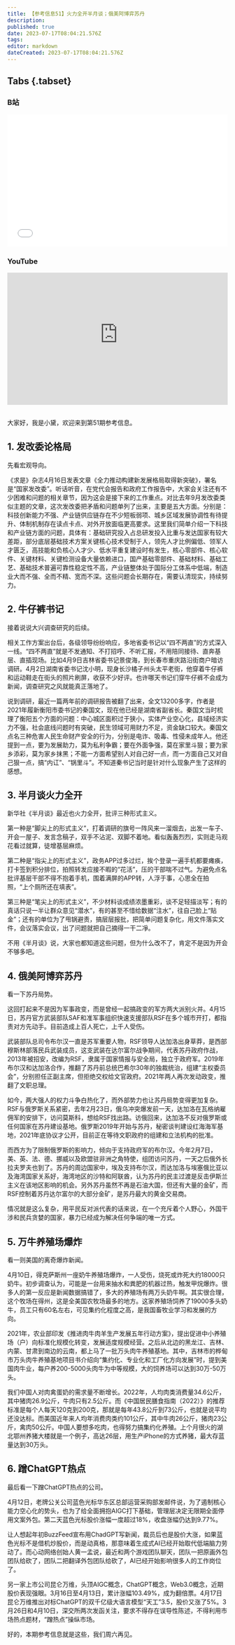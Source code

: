```yaml
---
title: 【参考信息51】火力全开半月谈；俄美阿博弈苏丹
description: 
published: true
date: 2023-07-17T08:04:21.576Z
tags: 
editor: markdown
dateCreated: 2023-07-17T08:04:21.576Z
---
```


## Tabs {.tabset}
### B站
<div style="position: relative; padding: 30% 45%;">
<iframe style="position: absolute; width: 100%; height: 100%; left: 0; top: 0;" src="//player.bilibili.com/player.html?&bvid=BV号&page=1&as_wide=1&high_quality=1&danmaku=1&autoplay=0" scrolling="no" border="0" frameborder="no" framespacing="0" allowfullscreen="true"></iframe>
</div>

### YouTube
<div style="position: relative; padding: 30% 45%;">
<iframe style="position: absolute; top: 0; left: 0; width: 100%; height: 100%;" src="https://www.youtube-nocookie.com/embed/YouTubeVID" title="YouTube video player" frameborder="0" allow="accelerometer; autoplay; clipboard-write; encrypted-media; gyroscope; picture-in-picture" allowfullscreen></iframe>
</div>

## 

大家好，我是小黛，欢迎来到第51期参考信息。

## 1. 发改委论格局

先看宏观导向。

《求是》杂志4月16日发表文章《全力推动构建新发展格局取得新突破》，署名是“国家发改委”。听话听音，在党代会报告和政府工作报告中，大家会关注还有不少困难和问题的相关章节，因为这会是接下来的工作重点。对比去年9月发改委类似主题的文章，这次发改委把矛盾和问题单列了出来，主要是五大方面。分别是：科技创新能力不强、产业链供应链存在不少短板弱项、城乡区域发展协调性有待提升、体制机制存在读点卡点、对外开放面临更高要求。这里我们简单介绍一下科技和产业链方面的问题，具体有：基础研究投入占总研发投入比重与发达国家有较大差距，部分底层基础技术方案关键核心技术受制于人，领先人才比例偏低、领军人才匮乏，高技能和负核心人才少、低水平重复建设时有发生，核心零部件、核心软件、关键材料、关键检测设备大量依赖进口，国产基础零部件、基础材料、基础工艺、基础技术普遍可靠性稳定性不高，产业链整体处于国际分工体系中低端，制造业大而不强、全而不精、宽而不深。这些问题会长期存在，需要认清现实，持续努力。

## 2. 牛仔裤书记

接着说说大兴调查研究的后续。

相关工作方案出台后，各级领导纷纷响应，多地省委书记以“四不两直”的方式深入一线。“四不两直”就是不发通知、不打招呼、不听汇报，不用陪同接待、直奔基层、直插现场。比如4月9日吉林省委书记景俊海，到长春市重庆路沿街商户暗访调研。4月2日湖南省委书记沈小明，现身长沙橘子州头太平老街，他穿着牛仔裤和运动鞋走在街头的照片刷屏，收获不少好评。也许哪天书记们穿牛仔裤不会成为新闻，调查研究之风就能真正落地了。

说到调研，最近一篇两年前的调研报告被翻了出来，全文13200多字，作者是2021年履新衡阳市委书记的秦国文，现在他已经是湖南省副省长。秦国文当时梳理了衡阳五个方面的问题：中心城区面积过于狭小，实体产业空心化，县域经济实力不强，社会底线问题时有突破，民生领域可用财力不足，资金缺口较大。秦国文点名三种危害人民生命财产安全的行为，分别是电诈、吸毒、性侵未成年人。他还提到一点，要为发展助力，莫为私利争霸；要在外面争强，莫在家里斗狠；要为家乡添彩，莫为家乡抹黑；不能一方面希望别人对自己好一点，而一方面自己又对自己狠一点，搞“内讧”、“锅里斗”。不知道秦书记当时是针对什么现象产生了这样的感想。

## 3. 半月谈火力全开

新华社《半月谈》最近也火力全开，批评三种形式主义。

第一种是“脚尖上的形式主义”，打着调研的旗号一阵风来一溜烟去，出发一车子、开会一屋子、发言念稿子，双手不沾泥、双脚不着地。看似轰轰烈烈，实则走马观花看过就算，徒增基层麻烦。

第二种是“指尖上的形式主义”，政务APP过多过烂，挨个登录一遍手机都要瘫痪，打卡签到积分排位，拍照转发应接不暇的“花活”，压的干部喘不过气。为避免点名批评基层干部不得不抱着手机，围着满屏的APP转，人浮于事，心思全在拍照，“上个厕所还在填表”。

第三种是“笔尖上的形式主义”，不少材料谈成绩浓墨重彩，谈不足轻描淡写；有的真话只说一半让群众意见“潜水”，有的甚至不惜给数据“注水”，往自己脸上“贴金”；还有的单位为了甩锅避责，搞层层报批，把简单问题复杂化，用文件落实文件，会议落实会议，出了问题就把自己摘得一干二凈。

不用《半月谈》说，大家也都知道这些问题，但为什么改不了，肯定不是因为开会不够多吧。

## 4. 俄美阿博弈苏丹

看一下苏丹局势。

这回打起来不是因为军事政变，而是曾经一起搞政变的军方两大派别火并。4月15日，苏丹官方武装部队SAF和准军事组织快速支援部队RSF在多个城市开打，都指责对方先动手。目前造成上百人死亡，上千人受伤。

武装部队总司令布尔汉一直是苏军重要人物，RSF领导人达加洛出身草莽，是西部穆斯林部落民兵武装成员，这支武装在达尔富尔战争期间，代表苏丹政府作战，2013年被招安，改编为RSF，隶属于国家情报与安全局，独立于政府军。2019年布尔汉和达加洛合作，推翻了苏丹前总统巴希尔30年的独裁统治，组建“主权委员会”，分别担任正副主席，但拒绝交权给文官政府。2021年两人再次发动政变，推翻了文职总理。

如今，两大强人的权力斗争白热化了，而外部势力也让苏丹局势变得更加复杂。RSF与俄罗斯关系紧密，去年2月23日，俄乌冲突爆发前一天，达加洛在瓦格纳雇佣军的安排下，访问莫斯科，想给RSF找出路。访俄回来，达加洛不反对俄罗斯或任何国家在苏丹建设基地。俄罗斯2019年开始与苏丹，秘密谈判建设红海海军基地，2021年底协议才公开，目前正在等待文职政府的组建和立法机构的批准。

而西方为了限制俄罗斯的影响力，倾向于支持政府军的布尔汉。今年2月7日，美、英、法、德、挪威以及欧盟驻非洲之角特使，组团访问苏丹，一天之后俄外长拉夫罗夫也到了。苏丹的周边国家中，埃及支持布尔汉，而达加洛与埃塞俄比亚以及海湾国家关系好，海湾地区的沙特和阿联酋，认为苏丹的民主过渡是反击伊斯兰主义在该地区影响的机会。另外苏丹虽然不再是石油大国，但还有大量的金矿，而RSF控制着苏丹达尔富尔的大部分金矿，是苏丹最大的黄金交易商。

情况就是这么复杂，用平民反对派代表的话来说，在一个充斥着个人野心，外国干涉和民兵贪婪的国家，暴力已经成为解决任何争端的唯一方式。

## 5. 万牛养殖场爆炸

看一则美国的离奇爆炸新闻。

4月10日，得克萨斯州一座奶牛养殖场爆炸，一人受伤，烧死或炸死大约18000只奶牛。初步调查认为，可能是一台用来抽水和粪肥的机器过热，触发甲烷爆炸。很多人的第一反应是新闻数据搞错了，多大的养殖场有两万头奶牛啊。其实很合理，这个牧场在得州，这是全美国农牧场最多的地方。这家养殖场饲养了19000多头奶牛，员工只有60名左右，可见集约化程度之高，是我国畜牧业学习和发展的方向。

2021年，农业部印发《推进肉牛肉羊生产发展五年行动方案》，提出促进中小养殖场（户）向标准化规模化转变，发展适度规模经营。之后从北边的黑龙江、吉林、内蒙、甘肃到南边的云南，都上马了一批万头肉牛养殖基地。其中，吉林市的桦甸市万头肉牛养殖基地项目书介绍向“集约化、专业化和工厂化方向发展”时，提到美国肉牛业，每户养200-5000头肉牛为中等规模，大的饲养场可以达到30万-50万头。

我们中国人对肉禽蛋奶的需求量不断增长。2022年，人均肉类消费量34.6公斤，其中猪肉26.9公斤，牛肉只有2.5公斤。而《中国居民膳食指南（2022）》的推荐标准是每个人每天120克到200克，那就是每年43.8公斤到73公斤，也就是说平均还没达标。而美国近年来人均年消费肉类约101公斤，其中牛肉26公斤，猪肉23公斤，禽肉50公斤。中国人要想多吃肉，也得努力搞集约化养殖。上个月很火的湖北鄂州养猪大楼就是一个例子，高达26层，用生产iPhone的方式养猪，最大存蓝量达到30万头。

## 6. 蹭ChatGPT热点

最后看一下蹭ChatGPT热点的公司。

4月12日，老牌公关公司蓝色光标华东区总部运营采购部发邮件说，为了遏制核心能力空心化的势头，也为了给全面拥抱AIGC打下基础，管理层决定无限期全面停用文案外包。第二天蓝色光标股价涨幅一度超过18%，收盘涨幅仍达到9.77%。

让人想起年初BuzzFeed宣布用ChadGPT写新闻，裁员后也是股价大涨，如果蓝色光标不是借机炒股价，而是动真格，那意味着生成式AI已经开始取代低端脑力劳动了。而心动网络创始人黄一孟说，最近和两个游戏团队聊天，团队一把原画外包团队给砍了，团队二把翻译外包团队给砍了，AI已经开始影响很多人的工作岗位了。

另一家上市公司昆仑万维，头顶AIGC概念，ChatGPT概念，Web3.0概念，近期股价表现强眼。3月16日至4月13日，累计涨幅103.49%，成为翻倍票。4月17日昆仑万维推出对标ChatGPT的双千亿级大语言模型“天工”3.5，股价又涨了5%。3月26日和4月10日，深交所两次发函关注，要求不得存在误导性陈述，不得利用市场热点题材，“蹭热点”操纵市场。

好的，本期参考信息就是这些，我们周六再见。

